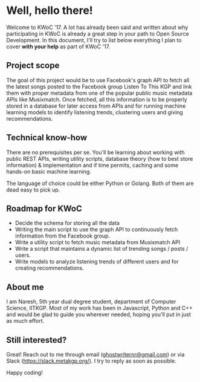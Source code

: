 # Well, hello there!

Welcome to KWoC '17. A lot has already been said and written about why participating in KWoC is already a great step in your path to Open Source Development. In this document, I'll try to list below everything I plan to cover **with your help** as part of KWoC '17.

## Project scope
The goal of this project would be to use Facebook's graph API to fetch all the latest songs posted to the Facebook group Listen To This KGP and link them with proper metadata from one of the popular public music metadata APIs like Musixmatch. Once fetched, all this information is to be properly stored in a database for later access from APIs and for running machine learning models to identify listening trends, clustering users and giving recommendations.

## Technical know-how
There are no prerequisites per se. You'll be learning about working with public REST APIs, writing utility scripts, database theory (how to best store information) & implementation and if time permits, caching and some hands-on basic machine learning.

The language of choice could be either Python or Golang. Both of them are dead easy to pick up.

## Roadmap for KWoC
- Decide the schema for storing all the data
- Writing the main script to use the graph API to continuously fetch information from the Facebook group.
- Write a utility script to fetch music metadata from Musixmatch API
- Write a script that maintains a dynamic list of trending songs / posts / users.
- Write models to analyze listening trends of different users and for creating recommendations.

## About me
I am Naresh, 5th year dual degree student, department of Computer Science, IITKGP. Most of my work has been in Javascript, Python and C++ and would be glad to guide you wherever needed, hoping you'll put in just as much effort.

## Still interested?
Great! Reach out to me through email (ghostwriternr@gmail.com) or via Slack (https://slack.metakgp.org/). I try to reply as soon as possible.

Happy coding!
